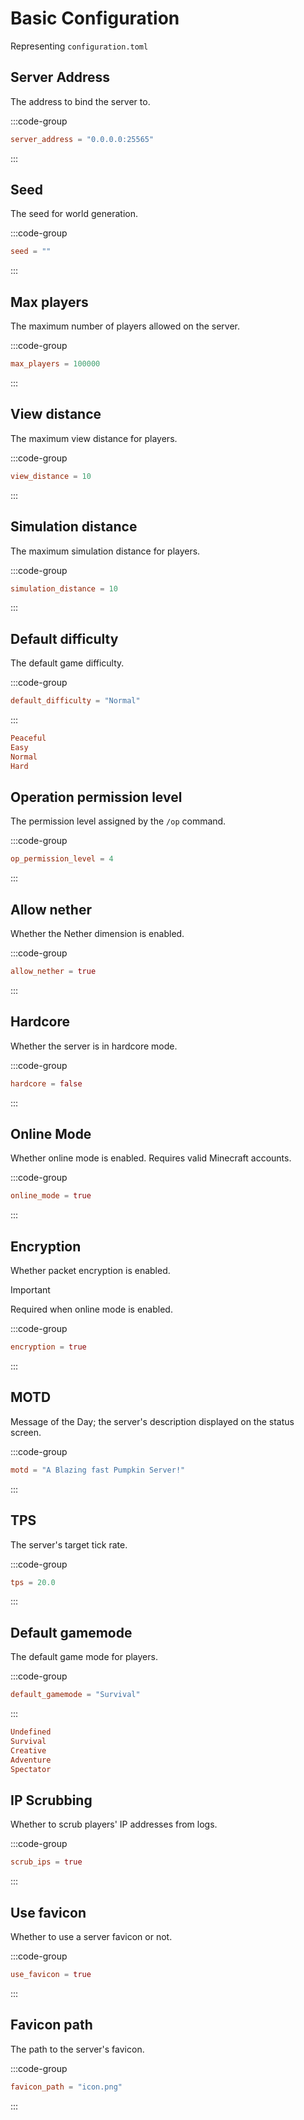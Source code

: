 # Basic Configuration

Representing `configuration.toml`

## Server Address

The address to bind the server to.

:::code-group
```toml [configuration.toml] {2}
server_address = "0.0.0.0:25565"
```
:::

## Seed

The seed for world generation.

:::code-group
```toml [configuration.toml] {2}
seed = ""
```
:::

## Max players

The maximum number of players allowed on the server.

:::code-group
```toml [configuration.toml] {2}
max_players = 100000
```
:::

## View distance

The maximum view distance for players.

:::code-group
```toml [configuration.toml] {2}
view_distance = 10
```
:::

## Simulation distance

The maximum simulation distance for players.

:::code-group
```toml [configuration.toml] {2}
simulation_distance = 10
```
:::

## Default difficulty

The default game difficulty.

:::code-group
```toml [configuration.toml] {2}
default_difficulty = "Normal"
```
:::


```toml
Peaceful
Easy
Normal
Hard
```

## Operation permission level

The permission level assigned by the `/op` command.

:::code-group
```toml [configuration.toml] {2}
op_permission_level = 4
```
:::

## Allow nether

Whether the Nether dimension is enabled.

:::code-group
```toml [configuration.toml] {2}
allow_nether = true
```
:::

## Hardcore

Whether the server is in hardcore mode.

:::code-group
```toml [configuration.toml] {2}
hardcore = false
```
:::

## Online Mode

Whether online mode is enabled. Requires valid Minecraft accounts.

:::code-group
```toml [configuration.toml] {2}
online_mode = true
```
:::

## Encryption

Whether packet encryption is enabled.

> [!IMPORTANT]
> Required when online mode is enabled.

:::code-group
```toml [configuration.toml] {2}
encryption = true
```
:::

## MOTD

Message of the Day; the server's description displayed on the status screen.

:::code-group
```toml [configuration.toml] {2}
motd = "A Blazing fast Pumpkin Server!"
```
:::

## TPS

The server's target tick rate.

:::code-group
```toml [configuration.toml] {2}
tps = 20.0
```
:::

## Default gamemode

The default game mode for players.

:::code-group
```toml [configuration.toml] {2}
default_gamemode = "Survival"
```
:::

```toml
Undefined
Survival
Creative
Adventure
Spectator
```

## IP Scrubbing

Whether to scrub players' IP addresses from logs.

:::code-group
```toml [configuration.toml] {2}
scrub_ips = true
```
:::

## Use favicon

Whether to use a server favicon or not.

:::code-group
```toml [configuration.toml] {2}
use_favicon = true
```
:::

## Favicon path

The path to the server's favicon.

:::code-group
```toml [configuration.toml] {2}
favicon_path = "icon.png"
```
:::
